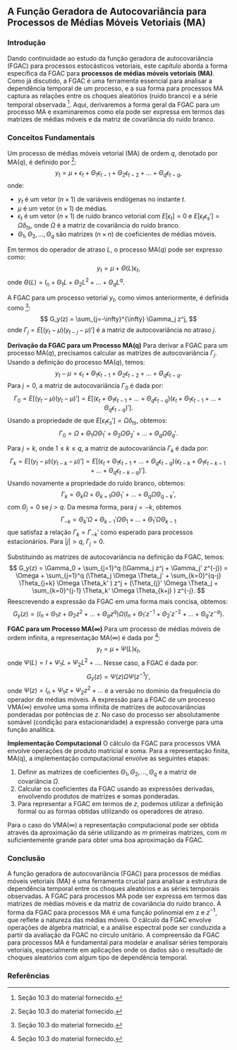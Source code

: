 ## A Função Geradora de Autocovariância para Processos de Médias Móveis Vetoriais (MA)

### Introdução
Dando continuidade ao estudo da função geradora de autocovariância (FGAC) para processos estocásticos vetoriais, este capítulo aborda a forma específica da FGAC para **processos de médias móveis vetoriais (MA)**. Como já discutido, a FGAC é uma ferramenta essencial para analisar a dependência temporal de um processo, e a sua forma para processos MA captura as relações entre os choques aleatórios (ruído branco) e a série temporal observada [^1]. Aqui, derivaremos a forma geral da FGAC para um processo MA e examinaremos como ela pode ser expressa em termos das matrizes de médias móveis e da matriz de covariância do ruído branco.

### Conceitos Fundamentais
Um processo de médias móveis vetorial (MA) de ordem *q*, denotado por MA(*q*), é definido por [^1]:
$$ y_t = \mu + \epsilon_t + \Theta_1 \epsilon_{t-1} + \Theta_2 \epsilon_{t-2} + \ldots + \Theta_q \epsilon_{t-q}, $$
onde:
- $y_t$ é um vetor $(n \times 1)$ de variáveis endógenas no instante *t*.
- $\mu$ é um vetor $(n \times 1)$ de médias.
- $\epsilon_t$ é um vetor $(n \times 1)$ de ruído branco vetorial com $E[\epsilon_t] = 0$ e $E[\epsilon_t \epsilon_s'] = \Omega \delta_{ts}$, onde $\Omega$ é a matriz de covariância do ruído branco.
- $\Theta_1, \Theta_2, \ldots, \Theta_q$ são matrizes $(n \times n)$ de coeficientes de médias móveis.

Em termos do operador de atraso *L*, o processo MA(*q*) pode ser expresso como:
$$ y_t = \mu + \Theta(L) \epsilon_t, $$
onde $\Theta(L) = I_n + \Theta_1 L + \Theta_2 L^2 + \ldots + \Theta_q L^q$.

A FGAC para um processo vetorial $y_t$, como vimos anteriormente, é definida como [^1]:
$$ G_y(z) = \sum_{j=-\infty}^{\infty} \Gamma_j z^j, $$
onde $\Gamma_j = E[(y_t - \mu)(y_{t-j} - \mu)']$ é a matriz de autocovariância no atraso *j*.

**Derivação da FGAC para um Processo MA(q)**
Para derivar a FGAC para um processo MA(*q*), precisamos calcular as matrizes de autocovariância $\Gamma_j$. Usando a definição do processo MA(*q*), temos:
$$
y_t - \mu = \epsilon_t + \Theta_1 \epsilon_{t-1} + \Theta_2 \epsilon_{t-2} + \ldots + \Theta_q \epsilon_{t-q}.
$$
Para $j=0$, a matriz de autocovariância $\Gamma_0$ é dada por:
$$
\Gamma_0 = E[(y_t - \mu)(y_t - \mu)'] = E[(\epsilon_t + \Theta_1 \epsilon_{t-1} + \ldots + \Theta_q \epsilon_{t-q}) (\epsilon_t + \Theta_1 \epsilon_{t-1} + \ldots + \Theta_q \epsilon_{t-q})'].
$$
Usando a propriedade de que $E[\epsilon_t \epsilon_s'] = \Omega \delta_{ts}$, obtemos:
$$
\Gamma_0 = \Omega + \Theta_1 \Omega \Theta_1' + \Theta_2 \Omega \Theta_2' + \ldots + \Theta_q \Omega \Theta_q'.
$$

Para $j=k$, onde $1 \leq k \leq q$, a matriz de autocovariância $\Gamma_k$ é dada por:
$$
\Gamma_k = E[(y_t - \mu)(y_{t-k} - \mu)'] = E[(\epsilon_t + \Theta_1 \epsilon_{t-1} + \ldots + \Theta_q \epsilon_{t-q}) (\epsilon_{t-k} + \Theta_1 \epsilon_{t-k-1} + \ldots + \Theta_q \epsilon_{t-k-q})'].
$$
Usando novamente a propriedade do ruído branco, obtemos:
$$
\Gamma_k = \Theta_k \Omega + \Theta_{k+1} \Omega \Theta_1' + \ldots + \Theta_q \Omega \Theta_{q-k}',
$$
com $\Theta_j = 0$ se $j > q$. Da mesma forma, para $j = -k$, obtemos
$$
\Gamma_{-k} = \Theta_k' \Omega + \Theta_{k-1}' \Omega \Theta_1 + \ldots + \Theta_1'\Omega \Theta_{k-1}
$$
que satisfaz a relação $\Gamma_k = \Gamma_{-k}'$ como esperado para processos estacionários. Para $|j| > q$, $\Gamma_j = 0$.

Substituindo as matrizes de autocovariância na definição da FGAC, temos:
$$
G_y(z) = \Gamma_0 + \sum_{j=1}^q (\Gamma_j z^j + \Gamma_j' z^{-j}) = \Omega + \sum_{j=1}^q (\Theta_j \Omega \Theta_j' +  \sum_{k=0}^{q-j}  \Theta_{j+k} \Omega \Theta_k' ) z^j + (\Theta_{j}' \Omega \Theta_j + \sum_{k=0}^{j-1}  \Theta_k' \Omega \Theta_{k+j} ) z^{-j}.
$$
Reescrevendo a expressão da FGAC em uma forma mais concisa, obtemos:
$$
G_y(z) = \left(I_n + \Theta_1 z + \Theta_2 z^2 + \ldots + \Theta_q z^q\right)\Omega \left(I_n + \Theta_1' z^{-1} + \Theta_2' z^{-2} + \ldots + \Theta_q' z^{-q}\right).
$$

**FGAC para um Processo MA(∞)**
Para um processo de médias móveis de ordem infinita, a representação MA(∞) é dada por [^1]:
$$ y_t = \mu + \Psi(L) \epsilon_t, $$
onde $\Psi(L) = I + \Psi_1 L + \Psi_2 L^2 + \ldots$. Nesse caso, a FGAC é dada por:
$$ G_y(z) = \Psi(z) \Omega \Psi(z^{-1})', $$
onde $\Psi(z) = I_n + \Psi_1 z + \Psi_2 z^2 + \ldots$ é a versão no domínio da frequência do operador de médias móveis.
A expressão para a FGAC de um processo VMA(∞) envolve uma soma infinita de matrizes de autocovariâncias ponderadas por potências de $z$. No caso do processo ser absolutamente somável (condição para estacionaridade) a expressão converge para uma função analítica.

**Implementação Computacional**
O cálculo da FGAC para processos VMA envolve operações de produto matricial e soma. Para a representação finita, MA(q), a implementação computacional envolve as seguintes etapas:
1. Definir as matrizes de coeficientes $\Theta_1, \Theta_2, \ldots, \Theta_q$ e a matriz de covariância $\Omega$.
2. Calcular os coeficientes da FGAC usando as expressões derivadas, envolvendo produtos de matrizes e somas ponderadas.
3. Para representar a FGAC em termos de $z$, podemos utilizar a definição formal ou as formas obtidas utilizando os operadores de atraso.

Para o caso do VMA(∞) a representação computacional pode ser obtida através da aproximação da série utilizando as *m* primeiras matrizes, com *m* suficientemente grande para obter uma boa aproximação da FGAC.

### Conclusão

A função geradora de autocovariância (FGAC) para processos de médias móveis vetoriais (MA) é uma ferramenta crucial para analisar a estrutura de dependência temporal entre os choques aleatórios e as séries temporais observadas. A FGAC para processos MA pode ser expressa em termos das matrizes de médias móveis e da matriz de covariância do ruído branco. A forma da FGAC para processos MA é uma função polinomial em z e $z^{-1}$, que reflete a natureza das médias móveis. O cálculo da FGAC envolve operações de álgebra matricial, e a análise espectral pode ser conduzida a partir da avaliação da FGAC no círculo unitário. A compreensão da FGAC para processos MA é fundamental para modelar e analisar séries temporais vetoriais, especialmente em aplicações onde os dados são o resultado de choques aleatórios com algum tipo de dependência temporal.

### Referências
[^1]: Seção 10.3 do material fornecido.
<!-- END -->

